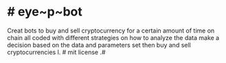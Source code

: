 #    # eye~p~bot 
Creat bots to buy and sell cryptocurrency for a certain amount of time on  chain all coded with different strategies on how to analyze the data make a decision based on the data and parameters set then buy and sell cryptocurrencies l. #
    mit license .#